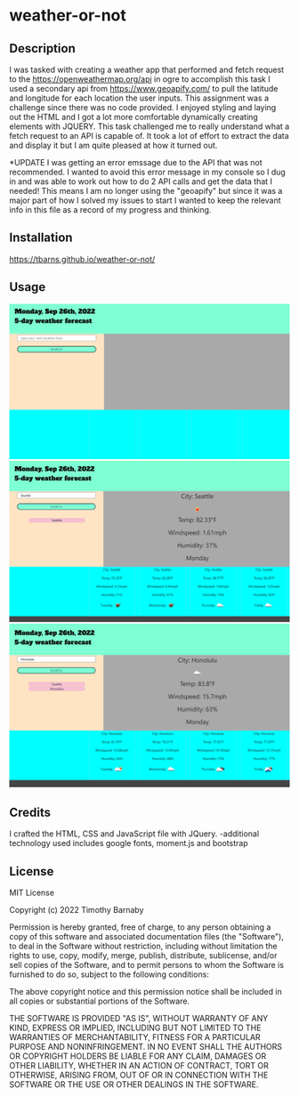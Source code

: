 # weather-or-not

## Description

I was tasked with creating a weather app that performed and fetch request to the https://openweathermap.org/api in ogre to accomplish this task I used a secondary api from https://www.geoapify.com/ to pull the latitude and longitude for each location the user inputs.  This assignment was a challenge since there was no code provided.  I enjoyed styling and laying out the HTML and I got a lot more comfortable dynamically creating elements with JQUERY.  This task challenged me to really understand what a fetch request to an API is capable of.  It took a lot of effort to extract the data and display it but I am quite pleased at how it turned out.

*UPDATE
I was getting an error emssage due to the API that was not recommended.  I wanted to avoid this error message in my console so I dug in and was able to work out how to do 2 API calls and get the data that I needed!  This means I am no longer using the "geoapify" but since it was a major part of how I solved my issues to start I wanted to keep the relevant info in this file as a record of my progress and thinking. 

## Installation 

https://tbarns.github.io/weather-or-not/

## Usage 

 <img src="assets/Screenshot_1.png"   alt="Screenshot of live webpage">
 <img src="assets/Screenshot_2.png"   alt="Screenshot of live webpage">
  <img src="assets/Screenshot_3.png"   alt="Screenshot of live webpage">



## Credits
I crafted the HTML, CSS and JavaScript file with JQuery.
-additional technology used includes google fonts, moment.js and bootstrap

## License

MIT License

Copyright (c) 2022 Timothy Barnaby

Permission is hereby granted, free of charge, to any person obtaining a copy
of this software and associated documentation files (the "Software"), to deal
in the Software without restriction, including without limitation the rights
to use, copy, modify, merge, publish, distribute, sublicense, and/or sell
copies of the Software, and to permit persons to whom the Software is
furnished to do so, subject to the following conditions:

The above copyright notice and this permission notice shall be included in all
copies or substantial portions of the Software.

THE SOFTWARE IS PROVIDED "AS IS", WITHOUT WARRANTY OF ANY KIND, EXPRESS OR
IMPLIED, INCLUDING BUT NOT LIMITED TO THE WARRANTIES OF MERCHANTABILITY,
FITNESS FOR A PARTICULAR PURPOSE AND NONINFRINGEMENT. IN NO EVENT SHALL THE
AUTHORS OR COPYRIGHT HOLDERS BE LIABLE FOR ANY CLAIM, DAMAGES OR OTHER
LIABILITY, WHETHER IN AN ACTION OF CONTRACT, TORT OR OTHERWISE, ARISING FROM,
OUT OF OR IN CONNECTION WITH THE SOFTWARE OR THE USE OR OTHER DEALINGS IN THE
SOFTWARE.
